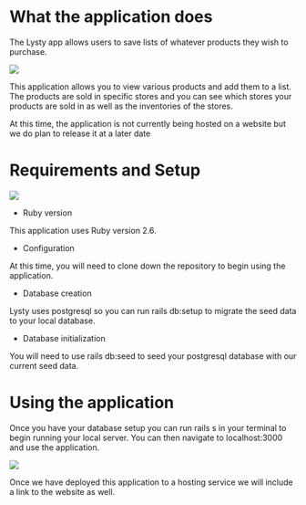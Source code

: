 # What the application does

The Lysty app allows users to save lists of whatever products they wish to purchase.

![](https://media.giphy.com/media/69Eh3RcwqXAKZwj6O2/giphy.gif)

This application allows you to view various products and add them to a list. The products are sold in specific stores and you can see which stores your products are sold in as well as the inventories of the stores.

At this time, the application is not currently being hosted on a website but we do plan to release it at a later date

# Requirements and Setup

![](https://media.giphy.com/media/T5nP7Nwu5FzMc/giphy.gif)

* Ruby version

This application uses Ruby version 2.6.

* Configuration

At this time, you will need to clone down the repository to begin using the application.

* Database creation

Lysty uses postgresql so you can run rails db:setup to migrate the seed data to your local database.

* Database initialization

You will need to use rails db:seed to seed your postgresql database with our current seed data.

# Using the application

Once you have your database setup you can run rails s in your terminal to begin running your local server. You can then navigate to localhost:3000 and use the application.

![](https://media.giphy.com/media/CjmvTCZf2U3p09Cn0h/giphy.gif)

Once we have deployed this application to a hosting service we will include a link to the website as well.
